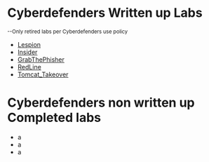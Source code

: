  # Cyberdefenders Written up Labs  
   
  <sub>--Only retired labs per Cyberdefenders use policy</sub>
  - [Lespion](Easy/Lespion.md)
  - [Insider](Easy/Insider.md)
  - [GrabThePhisher](Easy/GrabThePhisher.md)
  - [RedLine](Easy/RedLine.md)
  - [Tomcat_Takeover](Easy/Tomcat_Takeover.md)

# Cyberdefenders non written up Completed labs

  -  a
  -  a
  -  a
